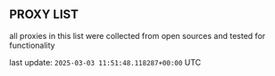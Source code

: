 ## PROXY LIST

all proxies in this list were collected from open sources and tested for functionality

last update: `2025-03-03 11:51:48.118287+00:00` UTC